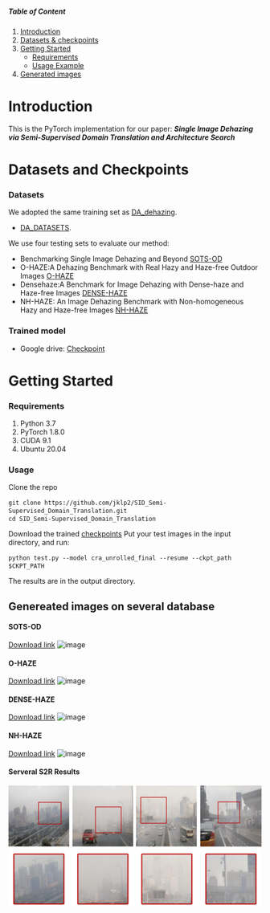 ##### Table of Content

1. [Introduction](#introduction)
1. [Datasets & checkpoints](#datasets-and-checkpoints)
1. [Getting Started](#getting-started)
	- [Requirements](#requirements)
	- [Usage Example](#usage)
1. [Generated images](#genereated-images-on-several-database)
# Introduction
This is the PyTorch implementation for our paper:
***Single Image Dehazing via Semi-Supervised Domain Translation and Architecture Search***
# Datasets and Checkpoints
### Datasets
We adopted the same training set as [DA_dehazing](https://github.com/HUSTSYJ/DA_dahazing). 
 - [DA_DATASETS](https://drive.google.com/drive/folders/10cP6Z-n2G0006_ppW1WxkQpNKg3mSfnj?usp=sharing).

We use four testing sets to evaluate our method:
 - Benchmarking Single Image Dehazing and Beyond  [SOTS-OD](https://drive.google.com/drive/folders/10cP6Z-n2G0006_ppW1WxkQpNKg3mSfnj?usp=sharing)
 - O-HAZE:A Dehazing Benchmark with Real Hazy and Haze-free Outdoor Images  [O-HAZE](http://www.vision.ee.ethz.ch/ntire18/o-haze/O-HAZE.zip)
 - Densehaze:A Benchmark for Image Dehazing with Dense-haze and Haze-free Images  [DENSE-HAZE](https://data.vision.ee.ethz.ch/cvl/ntire19/dense-haze/files/Dense_Haze_NTIRE19.zip)
 - NH-HAZE: An Image Dehazing Benchmark with Non-homogeneous Hazy and Haze-free Images  [NH-HAZE](https://data.vision.ee.ethz.ch/cvl/ntire20/nh-haze/files/NH-HAZE.zip)
### Trained model
 - Google drive: [Checkpoint](https://drive.google.com/file/d/1vHydxmBH8o5HuxVyG4ojRZWrr788zOp5/view?usp=sharing)

# Getting Started
### Requirements
1. Python 3.7
2. PyTorch 1.8.0
3. CUDA 9.1
4. Ubuntu 20.04

### Usage
Clone the repo
```
git clone https://github.com/jklp2/SID_Semi-Supervised_Domain_Translation.git
cd SID_Semi-Supervised_Domain_Translation
```
Download the trained [checkpoints](pretrained-checkpoint)
Put your test images in the input directory, and run:
```
python test.py --model cra_unrolled_final --resume --ckpt_path $CKPT_PATH
```
The results are in the output directory.
## Genereated images on several database
#### SOTS-OD
[Download link](https://drive.google.com/file/d/10EbzBsxML4DqvxapvhuXXOmLcA11pNRD/view?usp=sharing)
![image](imgs/sots.jpg)
#### O-HAZE
[Download link](https://drive.google.com/file/d/1n2VRc5iiYbPefthuM471X_psuhig4MD2/view?usp=sharing)
![image](imgs/o-haze.jpg)
#### DENSE-HAZE
[Download link](https://drive.google.com/file/d/1ISdv7ugn_b74zDqvO5mjTZSqytjwz3IV/view?usp=sharing)
![image](imgs/d-haze.jpg)
#### NH-HAZE
[Download link](https://drive.google.com/file/d/1xH-99_KfctaDDhV9ajZxiNl611BJMy6i/view?usp=sharing)
![image](imgs/nh-haze.jpg)
#### Serveral S2R Results
![image](imgs/S2R0627.jpg)
